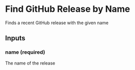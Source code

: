 # Find GitHub Release by Name
Finds a recent GitHub release with the given name

## Inputs

### name (required)
The name of the release

